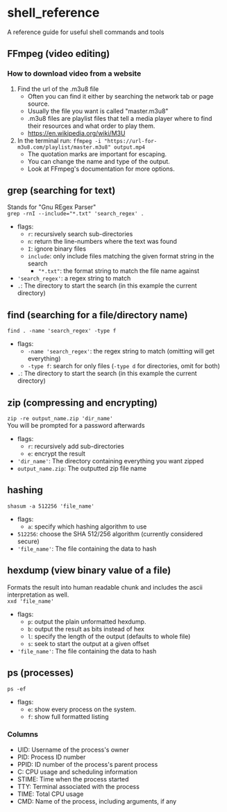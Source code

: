 # shell_reference
A reference guide for useful shell commands and tools

## FFmpeg (video editing)
### How to download video from a website
1. Find the url of the .m3u8 file
   - Often you can find it either by searching the network tab or page source.
   - Usually the file you want is called "master.m3u8"
   - .m3u8 files are playlist files that tell a media player where to find their resources and what order to play them.
   - <https://en.wikipedia.org/wiki/M3U>
2. In the terminal run: `ffmpeg -i "https://url-for-m3u8.com/playlist/master.m3u8" output.mp4`
   - The quotation marks are important for escaping.
   - You can change the name and type of the output.
   - Look at FFmpeg's documentation for more options.

## grep (searching for text)
Stands for "Gnu REgex Parser"  
`grep -rnI --include="*.txt" 'search_regex' .`
- flags:
   - `r`: recursively search sub-directories
   - `n`: return the line-numbers where the text was found
   - `I`: ignore binary files
   - `include`: only include files matching the given format string in the search
      - `"*.txt"`: the format string to match the file name against
- `'search_regex'`: a regex string to match
- `.`: The directory to start the search (in this example the current directory)

## find (searching for a file/directory name)
`find . -name 'search_regex' -type f`
- flags:
   - `-name 'search_regex'`: the regex string to match (omitting will get everything)
   - `-type f`: search for only files (`-type d` for directories, omit for both)
- `.`: The directory to start the search (in this example the current directory)

## zip (compressing and encrypting)
`zip -re output_name.zip 'dir_name'`  
You will be prompted for a password afterwards  
- flags:
   - `r`: recursively add sub-directories
   - `e`: encrypt the result
- `'dir_name'`: The directory containing everything you want zipped
- `output_name.zip`: The outputted zip file name

## hashing
`shasum -a 512256 'file_name'`
- flags:
   - `a`: specify which hashing algorithm to use
- `512256`: choose the SHA 512/256 algorithm (currently considered secure)
- `'file_name'`: The file containing the data to hash

## hexdump (view binary value of a file)
Formats the result into human readable chunk and includes the ascii interpretation as well.  
`xxd 'file_name'`
- flags:
   - `p`: output the plain unformatted hexdump.
   - `b`: output the result as bits instead of hex
   - `l`: specify the length of the output (defaults to whole file)
   - `s`: seek to start the output at a given offset
- `'file_name'`: The file containing the data to hash

## ps (processes)
`ps -ef`
- flags:
   - `e`: show every process on the system.
   - `f`: show full formatted listing

### Columns
- UID: Username of the process's owner
- PID: Process ID number
- PPID: ID number of the process's parent process
- C: CPU usage and scheduling information
- STIME: Time when the process started
- TTY: Terminal associated with the process
- TIME: Total CPU usage
- CMD: Name of the process, including arguments, if any

